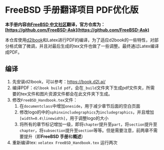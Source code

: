 # FreeBSD 手册翻译项目 PDF优化版

**本手册内容由[FreeBSD 中文社区](https://handbook.bsdcn.org)翻译，官方仓库为：[https://github.com/FreeBSD-Ask](https://github.com/FreeBSD-Ask)**

本仓库使用[d2lbook](https://book.d2l.ai/)和Latex进行PDF的编译，为了适应d2book的一些特性，对部分格式做了微调，并且对最后生成的tex文件也做了一些调整。最终通过Latex编译成PDF。

## 编译
1. 先安装d2lbook，可以参考：https://book.d2l.ai/
2. 编译PDF：`d2lbook build pdf`，会在`_build`文件夹下生成pdf文件夹，所需要的tex文件和图片资源文件都会在此文件夹下生成。
3. 修改`FreeBSD_Handbook.tex`文件：
   1. 在`documentclass`中增加`oneside`，用于减少章节后面的空白页面
   2. 修改logo的中的`sphinxincludegraphics`为`includegraphics`，并且增加`[width=0.4\linewidth]`，用于调整logo的大小
   3. 将所有的章节标记增加一级，即将`chapter`提升至`part`，将`section`提升至`chapter`，将`subsection`提升至`section`等等。但是需要注意，前两章不需要提升（即**FreeBSD 手册**和**概述**）
4. 重新编译tex: `xelatex FreeBSD_Handbook.tex` 运行两次